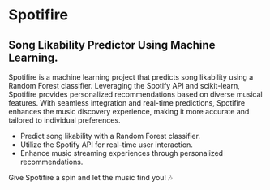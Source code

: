 # Spotifire

## Song Likability Predictor Using Machine Learning.

Spotifire is a machine learning project that predicts song likability using a Random Forest classifier. Leveraging the Spotify API and scikit-learn, Spotifire provides personalized recommendations based on diverse musical features. With seamless integration and real-time predictions, Spotifire enhances the music discovery experience, making it more accurate and tailored to individual preferences.

* Predict song likability with a Random Forest classifier.
* Utilize the Spotify API for real-time user interaction.
* Enhance music streaming experiences through personalized recommendations.

Give Spotifire a spin and let the music find you! 🎶
